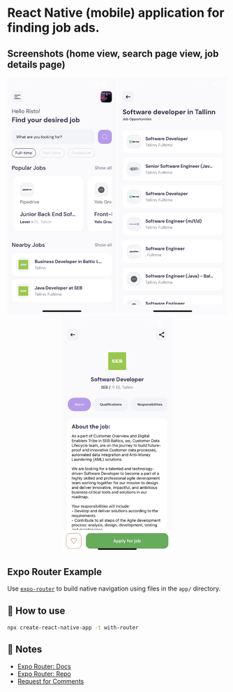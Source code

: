 # React Native (mobile) application for finding job ads.

## Screenshots (home view, search page view, job details page)

<p align="center">
    <img src="screenshots/home.jpg" alt="Screenshot 1" width="250"/>
    <img src="screenshots/searchpage.jpg" alt="Screenshot 2" width="250"/>
    <img src="screenshots/jobdetailpage.jpg" alt="Screenshot 3" width="250"/>
</p>

## Expo Router Example

Use [`expo-router`](https://expo.github.io/router) to build native navigation using files in the `app/` directory.

## 🚀 How to use

```sh
npx create-react-native-app -t with-router
```

## 📝 Notes

- [Expo Router: Docs](https://expo.github.io/router)
- [Expo Router: Repo](https://github.com/expo/router)
- [Request for Comments](https://github.com/expo/router/discussions/1)
